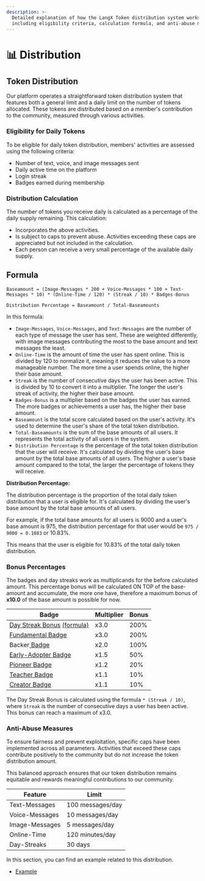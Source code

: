 ```yaml
---
description: >-
  Detailed explanation of how the LangX Token distribution system works,
  including eligibility criteria, calculation formula, and anti-abuse measures.
---
```


# 📊 Distribution

## Token Distribution

Our platform operates a straightforward token distribution system that features both a general limit and a daily limit on the number of tokens allocated. These tokens are distributed based on a member's contribution to the community, measured through various activities.

### Eligibility for Daily Tokens

To be eligible for daily token distribution, members' activities are assessed using the following criteria:

* Number of text, voice, and image messages sent
* Daily active time on the platform
* Login streak
* Badges earned during membership

### Distribution Calculation

The number of tokens you receive daily is calculated as a percentage of the daily supply remaining. This calculation:

* Incorporates the above activities.
* Is subject to caps to prevent abuse. Activities exceeding these caps are appreciated but not included in the calculation.
* Each person can receive a very small percentage of the available daily supply.

## Formula

`Baseamount = (Image-Messages * 200 + Voice-Messages * 100 + Text-Messages * 10) * (Online-Time / 120) * (Streak / 10) * Badges-Bonus`

`Distribution Percentage = Baseamount / Total-Baseamounts`

In this formula:

* `Image-Messages`, `Voice-Messages`, and `Text-Messages` are the number of each type of message the user has sent. These are weighted differently, with image messages contributing the most to the base amount and text messages the least.
* `Online-Time` is the amount of time the user has spent online. This is divided by 120 to normalize it, meaning it reduces the value to a more manageable number. The more time a user spends online, the higher their base amount.
* `Streak` is the number of consecutive days the user has been active. This is divided by 10 to convert it into a multiplier. The longer the user's streak of activity, the higher their base amount.
* `Badges-Bonus` is a multiplier based on the badges the user has earned. The more badges or achievements a user has, the higher their base amount.
* `Baseamount` is the total score calculated based on the user's activity. It's used to determine the user's share of the total token distribution.
* `Total-Baseamounts` is the sum of the base amounts of all users. It represents the total activity of all users in the system.
* `Distribution Percentage` is the percentage of the total token distribution that the user will receive. It's calculated by dividing the user's base amount by the total base amounts of all users. The higher a user's base amount compared to the total, the larger the percentage of tokens they will receive.

**Distribution Percentage:**

The distribution percentage is the proportion of the total daily token distribution that a user is eligible for. It's calculated by dividing the user's base amount by the total base amounts of all users.

For example, if the total base amounts for all users is 9000 and a user's base amount is 975, the distribution percentage for that user would be `975 / 9000 = 0.1083` or 10.83%.

This means that the user is eligible for 10.83% of the total daily token distribution.

### Bonus Percentages

The badges and day streaks work as multiplicands for the before calculated amount. This percentage bonus will be calculated ON TOP of the base-amount and accumulate, the more one have, therefore a maximum bonus of **x10.0** of the base amount is possible for now.

| Badge                                                                    | Multiplier | Bonus |
| ------------------------------------------------------------------------ | ---------- | ----- |
| [Day Streak Bonus](../../welcome/day-streaks.md) [(formula)](./#formula) | x3.0       | 200%  |
| [Fundamental Badge](../../welcome/badges.md#fundamental-badge)           | x3.0       | 200%  |
| Backer[ Badge](../../welcome/badges.md#sponsor-badge)                    | x2.0       | 100%  |
| [Early-Adopter Badge](../../welcome/badges.md#early-adopter-badge)       | x1.5       | 50%   |
| [Pioneer Badge](../../welcome/badges.md#pioneer-badge)                   | x1.2       | 20%   |
| [Teacher Badge](../../welcome/badges.md#teacher-badge)                   | x1.1       | 10%   |
| [Creator Badge](../../welcome/badges.md#creator-badge)                   | x1.1       | 10%   |

The Day Streak Bonus is calculated using the formula `* (Streak / 10)`, where `Streak` is the number of consecutive days a user has been active. This bonus can reach a maximum of x3.0.

### Anti-Abuse Measures

To ensure fairness and prevent exploitation, specific caps have been implemented across all parameters. Activities that exceed these caps contribute positively to the community but do not increase the token distribution amount.

This balanced approach ensures that our token distribution remains equitable and rewards meaningful contributions to our community.

| Feature        | Limit            |
| -------------- | ---------------- |
| Text-Messages  | 100 messages/day |
| Voice-Messages | 10 messages/day  |
| Image-Messages | 5 messages/day   |
| Online-Time    | 120 minutes/day  |
| Day-Streaks    | 30 days          |

In this section, you can find an example related to this distribution.

* [Example](example.md)
